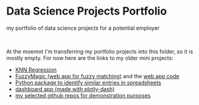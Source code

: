 # Data Science Projects Portfolio
my portfolio of data science projects for a potential employer

<br>

At the moemnt I'm transferring my portfolio projects into this folder, so it is mostly empty.
For now here are the links to my older mini projects:

- [KNN Regression](https://github.com/leztien/portfolio-project-knn-regression)
- [FuzzyMagic (web app for fuzzy matching)](http://www.fuzzymagic.eu/) and the [web app code](https://github.com/leztien/FuzzyMagic)
- [Python package to identify similar entries in spreadsheets](https://github.com/leztien/FuzzyMagic/tree/main/fuzzyspreadsheets)
- [dashboard app (made with plotly-dash)](https://github.com/leztien/plotly-dashboard)
- [my selected github repos for demonstration purposes](https://github.com/leztien)

